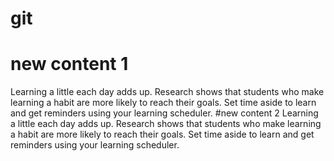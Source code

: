 # git
 # new content 1
 Learning a little each day adds up. Research shows that students who make learning a habit are more likely to reach their goals. Set time aside to learn and get reminders using your learning scheduler.
 #new content 2
 Learning a little each day adds up. Research shows that students who make learning a habit are more likely to reach their goals. Set time aside to learn and get reminders using your learning scheduler.
